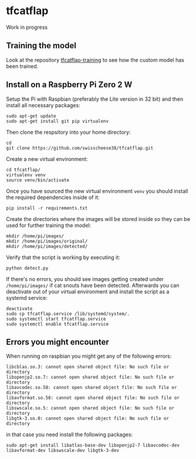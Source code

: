 # tfcatflap
Work in progress
## Training the model
Look at the repository [tfcatflap-training](https://github.com/swisscheese38/tfcatflap-training) to see how the custom model has been trained.
## Install on a Raspberry Pi Zero 2 W
Setup the Pi with Raspbian (preferably the Lite version in 32 bit) and then install all necessary packages:
```
sudo apt-get update 
sudo apt-get install git pip virtualenv
```
Then clone the respsitory into your home directory:
```
cd
git clone https://github.com/swisscheese38/tfcatflap.git
```
Create a new virtual environment:
```
cd tfcatflap/
virtualenv venv
source venv/bin/activate
```
Once you have sourced the new virtual environment `venv` you should install the required dependencies inside of it:
```
pip install -r requirements.txt
```
Create the directories where the images will be stored inside so they can be used for further training the model:
```
mkdir /home/pi/images/
mkdir /home/pi/images/original/
mkdir /home/pi/images/detected/
```
Verify that the script is working by executing it:
```
python detect.py
```
If there's no errors, you should see images getting created under `/home/pi/images/` if cat snouts have been detected. Afterwards you can deactivate out of your virtual environment and install the script as a systemd service:
```
deactivate
sudo cp tfcatflap.service /lib/systemd/system/.
sudo systemctl start tfcatflap.service
sudo systemctl enable tfcatflap.service
```
## Errors you might encounter
When running on raspbian you might get any of the following errors:
```
libcblas.so.3: cannot open shared object file: No such file or directory
libopenjp2.so.7: cannot open shared object file: No such file or directory
libavcodec.so.58: cannot open shared object file: No such file or directory
libavformat.so.58: cannot open shared object file: No such file or directory
libswscale.so.5: cannot open shared object file: No such file or directory
libgtk-3.so.0: cannot open shared object file: No such file or directory
```
in that case you need install the following packages:
```
sudo apt-get install libatlas-base-dev libopenjp2-7 libavcodec-dev libavformat-dev libswscale-dev libgtk-3-dev
```
